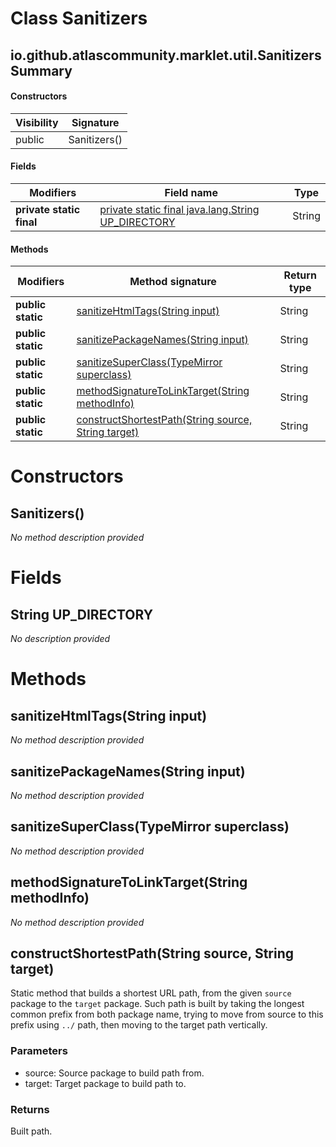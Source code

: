 Class Sanitizers
================


io.github.atlascommunity.marklet.util.Sanitizers Summary
-------
#### Constructors
| Visibility | Signature    |
| ---------- | ------------ |
| public     | Sanitizers() |
#### Fields
| Modifiers                | Field name                                                                         | Type   |
| ------------------------ | ---------------------------------------------------------------------------------- | ------ |
| **private static final** | [private static final java.lang.String UP_DIRECTORY](#javalangstring-up_directory) | String |
#### Methods
| Modifiers         | Method signature                                                                                         | Return type |
| ----------------- | -------------------------------------------------------------------------------------------------------- | ----------- |
| **public static** | [sanitizeHtmlTags(String input)](#sanitizehtmltagsstring-input)                                          | String      |
| **public static** | [sanitizePackageNames(String input)](#sanitizepackagenamesstring-input)                                  | String      |
| **public static** | [sanitizeSuperClass(TypeMirror superclass)](#sanitizesuperclasstypemirror-superclass)                    | String      |
| **public static** | [methodSignatureToLinkTarget(String methodInfo)](#methodsignaturetolinktargetstring-methodinfo)          | String      |
| **public static** | [constructShortestPath(String source, String target)](#constructshortestpathstring-source-string-target) | String      |

Constructors
============
Sanitizers()
------------
*No method description provided*


Fields
======
String UP_DIRECTORY
-----------------------------
*No description provided*


Methods
=======
sanitizeHtmlTags(String input)
------------------------------
*No method description provided*


sanitizePackageNames(String input)
----------------------------------
*No method description provided*


sanitizeSuperClass(TypeMirror superclass)
-----------------------------------------
*No method description provided*


methodSignatureToLinkTarget(String methodInfo)
----------------------------------------------
*No method description provided*


constructShortestPath(String source, String target)
---------------------------------------------------
Static method that builds a shortest URL path, from
 the given ``source`` package to the ``target`` package.
 Such path is built by taking the longest common prefix
 from both package name, trying to move from source to this
 prefix using ``../`` path, then moving to the target path
 vertically.

### Parameters

- source: Source package to build path from.
- target: Target package to build path to.


### Returns

Built path.


